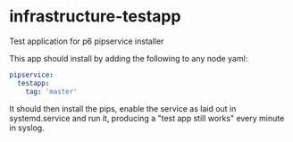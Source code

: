 # infrastructure-testapp
Test application for p6 pipservice installer

This app should install by adding the following to any node yaml:

~~~yaml
pipservice:
  testapp:
    tag: 'master'
~~~

It should then install the pips, enable the service as laid out in systemd.service and run it, producing a "test app still works" every minute in syslog.
